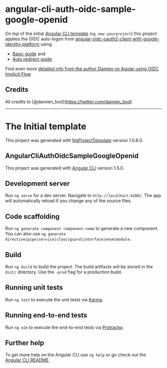 # angular-cli-auth-oidc-sample-google-openid

On top of the initial [Angular CLI template](#the-initial-template) (`ng new yourproject`) this project applies the OIDC auto-logon from [angular-oidc-oauth2-client-with-google-identity-platform](https://github.com/damienbod/angular-auth-oidc-sample-google-openid) using

* [Basic guide](https://damienbod.com/2017/06/16/angular-oidc-oauth2-client-with-google-identity-platform/) and
* [Auto redirect guide](https://damienbod.com/2017/09/26/auto-redirect-to-an-sts-server-in-an-angular-app-using-oidc-implicit-flow/)

Find even more [detailed info from the author Damien on Agular using OIDC Implicit Flow](https://damienbod.com/2016/03/02/angular2-openid-connect-implicit-flow-with-identityserver4/comment-page-1/)

## Credits

All credits to [@damien_bod]‏(https://twitter.com/damien_bod)

--------------------------------

# The Initial template

This project was generated with [NgProjectTemplate](https://github.com/andfomin/NgProjectTemplate) version 1.0.8.0.

## AngularCliAuthOidcSampleGoogleOpenid

This project was generated with [Angular CLI](https://github.com/angular/angular-cli) version 1.5.0.

## Development server

Run `ng serve` for a dev server. Navigate to `http://localhost:4200/`. The app will automatically reload if you change any of the source files.

## Code scaffolding

Run `ng generate component component-name` to generate a new component. You can also use `ng generate directive|pipe|service|class|guard|interface|enum|module`.

## Build

Run `ng build` to build the project. The build artifacts will be stored in the `dist/` directory. Use the `-prod` flag for a production build.

## Running unit tests

Run `ng test` to execute the unit tests via [Karma](https://karma-runner.github.io).

## Running end-to-end tests

Run `ng e2e` to execute the end-to-end tests via [Protractor](http://www.protractortest.org/).

## Further help

To get more help on the Angular CLI use `ng help` or go check out the [Angular CLI README](https://github.com/angular/angular-cli/blob/master/README.md).
